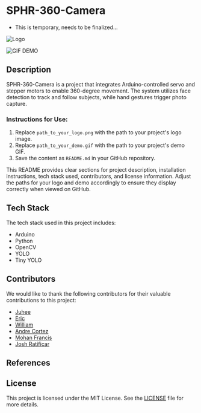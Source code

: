 # SPHR-360-Camera

- This is temporary, needs to be finalized...

![Logo](path_to_your_logo.png)

![GIF DEMO](path_to_your_demo.gif)

## Description

SPHR-360-Camera is a project that integrates Arduino-controlled servo and stepper motors to enable 360-degree movement. The system utilizes face detection to track and follow subjects, while hand gestures trigger photo capture.


### Instructions for Use:
1. Replace `path_to_your_logo.png` with the path to your project's logo image.
2. Replace `path_to_your_demo.gif` with the path to your project's demo GIF.
3. Save the content as `README.md` in your GitHub repository.

This README provides clear sections for project description, installation instructions, tech stack used, contributors, and license information. Adjust the paths for your logo and demo accordingly to ensure they display correctly when viewed on GitHub.


## Tech Stack

The tech stack used in this project includes:

- Arduino
- Python
- OpenCV
- YOLO
- Tiny YOLO

## Contributors

We would like to thank the following contributors for their valuable contributions to this project:

- [Juhee](https://github.com/janesmith)
- [Eric](https://github.com/janesmith)
- [William](https://github.com/janesmith)
- [Andre Cortez](https://github.com/janesmith)
- [Mohan Francis](https://github.com/janesmith)
- [Josh Ratificar](https://github.com/johndoe)

## References


## License

This project is licensed under the MIT License. See the [LICENSE](LICENSE) file for more details.
